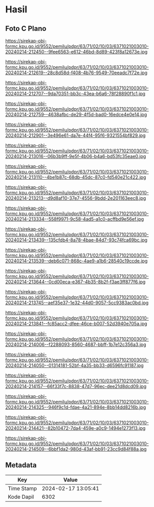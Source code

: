 # Hasil

## Foto C Plano

https://sirekap-obj-formc.kpu.go.id/9552/pemilu/pdpr/63/71/02/10/03/6371021003010-20240214-212450--9fee6563-e612-46bd-8d89-423f8a12673e.jpg

https://sirekap-obj-formc.kpu.go.id/9552/pemilu/pdpr/63/71/02/10/03/6371021003010-20240214-212619--28c8d58d-f408-4b76-9549-70eeadc7f72e.jpg

https://sirekap-obj-formc.kpu.go.id/9552/pemilu/pdpr/63/71/02/10/03/6371021003010-20240214-212707--9da70351-bb3c-43ea-b6a6-78f28890f1c1.jpg

https://sirekap-obj-formc.kpu.go.id/9552/pemilu/pdpr/63/71/02/10/03/6371021003010-20240214-212759--4638afbc-de29-4f5d-bad0-16edce4e0e14.jpg

https://sirekap-obj-formc.kpu.go.id/9552/pemilu/pdpr/63/71/02/10/03/6371021003010-20240214-212901--3e496e61-da7e-44f4-95f6-9321554bf829.jpg

https://sirekap-obj-formc.kpu.go.id/9552/pemilu/pdpr/63/71/02/10/03/6371021003010-20240214-213016--06b3b9ff-9e5f-4b06-b4a6-bd53fc35eae0.jpg

https://sirekap-obj-formc.kpu.go.id/9552/pemilu/pdpr/63/71/02/10/03/6371021003010-20240214-213110--4be1b87c-68db-45dc-87c0-fd540e21c422.jpg

https://sirekap-obj-formc.kpu.go.id/9552/pemilu/pdpr/63/71/02/10/03/6371021003010-20240214-213213--d9d8af10-37e7-4556-9bdd-2e201163eec8.jpg

https://sirekap-obj-formc.kpu.go.id/9552/pemilu/pdpr/63/71/02/10/03/6371021003010-20240214-213334--558f9971-9c58-4ad5-a1c0-acffbd9e56ef.jpg

https://sirekap-obj-formc.kpu.go.id/9552/pemilu/pdpr/63/71/02/10/03/6371021003010-20240214-213439--135cfdb4-8a78-4bae-84d7-93c74fca69bc.jpg

https://sirekap-obj-formc.kpu.go.id/9552/pemilu/pdpr/63/71/02/10/03/6371021003010-20240214-213539--deb6c071-868c-4ae9-a1b6-28540c19ccde.jpg

https://sirekap-obj-formc.kpu.go.id/9552/pemilu/pdpr/63/71/02/10/03/6371021003010-20240214-213644--0cd00eca-e367-4b35-8b2f-f3ae3ff877f6.jpg

https://sirekap-obj-formc.kpu.go.id/9552/pemilu/pdpr/63/71/02/10/03/6371021003010-20240214-213745--aef35e37-1e32-44d0-9057-5cc9383ac0bd.jpg

https://sirekap-obj-formc.kpu.go.id/9552/pemilu/pdpr/63/71/02/10/03/6371021003010-20240214-213841--fc85acc2-dfee-46ce-b007-52d3940e705a.jpg

https://sirekap-obj-formc.kpu.go.id/9552/pemilu/pdpr/63/71/02/10/03/6371021003010-20240214-214006--f2288093-8560-4687-bbff-1b7e12c356a3.jpg

https://sirekap-obj-formc.kpu.go.id/9552/pemilu/pdpr/63/71/02/10/03/6371021003010-20240214-214050--01314181-52bf-4a35-bb33-d6596fc91187.jpg

https://sirekap-obj-formc.kpu.go.id/9552/pemilu/pdpr/63/71/02/10/03/6371021003010-20240214-214157--66f33f7c-8838-47d7-96ec-dee21d8dcd09.jpg

https://sirekap-obj-formc.kpu.go.id/9552/pemilu/pdpr/63/71/02/10/03/6371021003010-20240214-214325--946f9c1d-fdae-4a21-894e-8bb14dd8216b.jpg

https://sirekap-obj-formc.kpu.go.id/9552/pemilu/pdpr/63/71/02/10/03/6371021003010-20240214-214421--82b10472-7da4-459e-a0c9-1494e1273f13.jpg

https://sirekap-obj-formc.kpu.go.id/9552/pemilu/pdpr/63/71/02/10/03/6371021003010-20240214-214509--6bbf1da2-980d-43af-bb91-23cc9d84f88a.jpg


## Metadata

| Key        | Value               |
| ---------- | ------------------- |
| Time Stamp | 2024-02-17 13:05:41 |
| Kode Dapil | 6302                |



